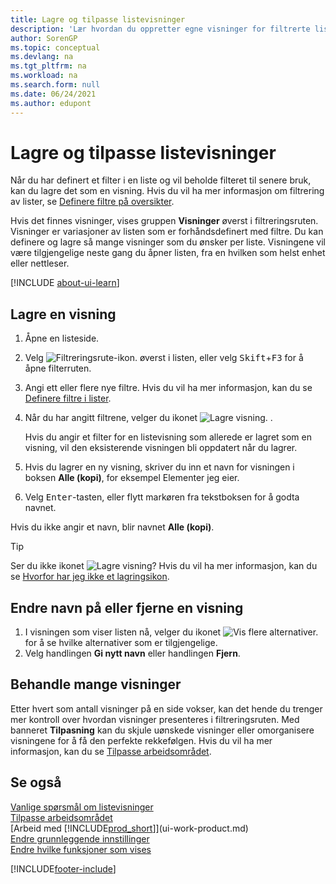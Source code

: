 ```yaml
---
title: Lagre og tilpasse listevisninger
description: 'Lær hvordan du oppretter egne visninger for filtrerte lister, og hvordan du lagrer, gir nytt navn til og administrerer disse visningene.'
author: SorenGP
ms.topic: conceptual
ms.devlang: na
ms.tgt_pltfrm: na
ms.workload: na
ms.search.form: null
ms.date: 06/24/2021
ms.author: edupont
---
```

# <a name="save-and-personalize-list-views"></a>Lagre og tilpasse listevisninger

Når du har definert et filter i en liste og vil beholde filteret til senere bruk, kan du lagre det som en visning. Hvis du vil ha mer informasjon om filtrering av lister, se [Definere filtre på oversikter](ui-enter-criteria-filters.md#setting-filters-on-lists).

Hvis det finnes visninger, vises gruppen **Visninger** øverst i filtreringsruten. Visninger er variasjoner av listen som er forhåndsdefinert med filtre. Du kan definere og lagre så mange visninger som du ønsker per liste. Visningene vil være tilgjengelige neste gang du åpner listen, fra en hvilken som helst enhet eller nettleser.

[!INCLUDE [about-ui-learn](includes/about-ui-learn.md)]

## <a name="to-save-a-view"></a>Lagre en visning

1. Åpne en listeside.
2. Velg ![Filtreringsrute-ikon.](media/open-filter-pane-icon.png "Filtreringsruteikon") øverst i listen, eller velg <kbd>Skift</kbd>+<kbd>F3</kbd> for å åpne filterruten.
3. Angi ett eller flere nye filtre. Hvis du vil ha mer informasjon, kan du se [Definere filtre i lister](ui-enter-criteria-filters.md#setting-filters-on-lists).
4. Når du har angitt filtrene, velger du ikonet ![Lagre visning.](media/save_view_icon.png "Lagre visning") .

    Hvis du angir et filter for en listevisning som allerede er lagret som en visning, vil den eksisterende visningen bli oppdatert når du lagrer.
5. Hvis du lagrer en ny visning, skriver du inn et navn for visningen i boksen **Alle (kopi)**, for eksempel Elementer jeg eier.
6. Velg <kbd>Enter</kbd>-tasten, eller flytt markøren fra tekstboksen for å godta navnet.

Hvis du ikke angir et navn, blir navnet **Alle (kopi)**.

> [!TIP]
> Ser du ikke ikonet ![Lagre visning](media/save_view_icon.png "Lagre visning")? Hvis du vil ha mer informasjon, kan du se [Hvorfor har jeg ikke et lagringsikon](/dynamics365/business-central/ui-views-faq#save).

## <a name="to-rename-or-remove-a-view"></a>Endre navn på eller fjerne en visning

1. I visningen som viser listen nå, velger du ikonet ![Vis flere alternativer.](media/show-more-options-icon.png "Vis flere alternativer") for å se hvilke alternativer som er tilgjengelige.
2. Velg handlingen **Gi nytt navn** eller handlingen **Fjern**.

## <a name="managing-many-views"></a>Behandle mange visninger

Etter hvert som antall visninger på en side vokser, kan det hende du trenger mer kontroll over hvordan visninger presenteres i filtreringsruten. Med banneret **Tilpasning** kan du skjule uønskede visninger eller omorganisere visningene for å få den perfekte rekkefølgen. Hvis du vil ha mer informasjon, kan du se [Tilpasse arbeidsområdet](ui-personalization-user.md).

## <a name="see-also"></a>Se også

[Vanlige spørsmål om listevisninger](ui-views-faq.yml)  
[Tilpasse arbeidsområdet](ui-personalization-user.md)    
[Arbeid med [!INCLUDE[prod_short](includes/prod_short.md)]](ui-work-product.md)    
[Endre grunnleggende innstillinger](ui-change-basic-settings.md)  
[Endre hvilke funksjoner som vises](ui-experiences.md)  


[!INCLUDE[footer-include](includes/footer-banner.md)]
